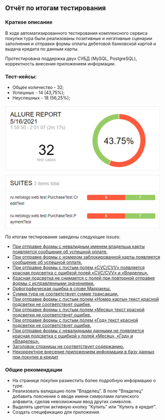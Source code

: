 ## Отчёт по итогам тестирования

###    Краткое описание

В ходе автоматизированного тестирования комплексного сервиса покупки тура были реализованы 
позитивные и негативные сценарии заполнения и отправки формы оплаты дебетовой банковской картой
и выдача кредита по данным карты. 

Протестирована поддержка двух СУБД (MySQL, PostgreSQL), корректность внесения приложением информации.

###  Тест-кейсы:
* Общее количество - 32;
* Успешных - 14 (43,75%);
* Неуспешных - 18 (56,25%);

![image](screenshots/allure.png)

По итогам тестирования заведены следующие issues:

* [При отправке формы с невалидным именем владельца карты появляется сообщение об успешной оплате.](https://github.com/EliseevG787/qa-diploma/issues/1)
* [При отправке формы с номером заблокированной карты появляется сообщение об успешной оплате.](https://github.com/EliseevG787/qa-diploma/issues/2)
* [При отправке формы с пустым полем «CVC/CVV» появляется красная подсветка с ошибкой полей «CVC/CVV» и «Владелец».](https://github.com/EliseevG787/qa-diploma/issues/3)
* [Красная подсветка не снимается с полей при повторной отправке формы с исправленными значениями.](https://github.com/EliseevG787/qa-diploma/issues/4)
* [Орфографическая ошибка в слове Марракеш.](https://github.com/EliseevG787/qa-diploma/issues/6)
* [Сумма тура не соответствует сумме трансакции.](https://github.com/EliseevG787/qa-diploma/issues/7)
* [При отправке формы с пустым полем «Номер карты» текст красной подсветки не соответствует ошибке.](https://github.com/EliseevG787/qa-diploma/issues/8)
* [При отправке формы с пустым полем «Месяц» текст красной подсветки не соответствует ошибке. ](https://github.com/EliseevG787/qa-diploma/issues/9)
* [При отправке формы с пустым полем «Год» текст красной подсветки не соответствует ошибке.](https://github.com/EliseevG787/qa-diploma/issues/10)
* [При отправке формы с невалидными данными не появляется красная подсветка с ошибкой у полей «Месяц», «Год» и «Владелец».](https://github.com/EliseevG787/qa-diploma/issues/11)
* [Заголовок страницы не соответствует содержанию.](https://github.com/EliseevG787/qa-diploma/issues/12)
* [Некорректное внесение приложением информации в базу данных при покупке в кредит](https://github.com/EliseevG787/qa-diploma/issues/13)

### Общие рекомендации
* На странице покупки разместить более подробную информацию о туре.
* Реализовать валидацию поля "Владелец".
  В поле "Владелец" добавить пояснение о вводе имени символами латинского алфавита, сделав невозможным
  ввод других символов.
* Выделять цветом активную кнопку "Купить" или "Купить в кредит".  
* Создать спецификацию для приложения.
